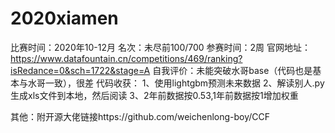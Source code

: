 # 2020xiamen
比赛时间：2020年10-12月
名次：未尽前100/700
参赛时间：2周
官网地址：https://www.datafountain.cn/competitions/469/ranking?isRedance=0&sch=1722&stage=A
自我评价：未能突破水哥base（代码也是基本与水哥一致），很差
代码收获：
1、使用lightgbm预测未来数据
2、解读别人.py 生成xls文件到本地，然后阅读
3、2年前数据按0.53,1年前数据按1增加权重

其他：附开源大佬链接https://github.com/weichenlong-boy/CCF
